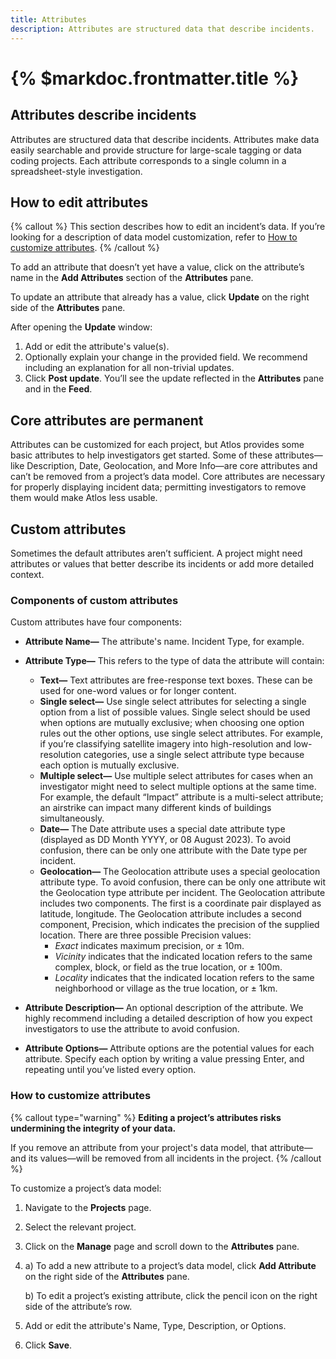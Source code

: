 ```yaml
---
title: Attributes
description: Attributes are structured data that describe incidents.
---
```


# {% $markdoc.frontmatter.title %}

## Attributes describe incidents
Attributes are structured data that describe incidents. Attributes make data easily searchable and provide structure for large-scale tagging or data coding projects. Each attribute corresponds to a single column in a spreadsheet-style investigation. 

## How to edit attributes
{% callout %}
This section describes how to edit an incident’s data. If you’re looking for a description of data model customization, refer to [How to customize attributes](#how-to-customize-attributes). 
{% /callout %}

To add an attribute that doesn’t yet have a value, click on the attribute’s name in the **Add Attributes** section of the **Attributes** pane.

To update an attribute that already has a value, click **Update** on the right side of the **Attributes** pane. 

After opening the **Update** window:
1. Add or edit the attribute's value(s). 
2. Optionally explain your change in the provided field. We recommend including an explanation for all non-trivial updates.
3. Click **Post update**. You’ll see the update reflected in the **Attributes** pane and in the **Feed**. 

## Core attributes are permanent
Attributes can be customized for each project, but Atlos provides some basic attributes to help investigators get started. Some of these attributes—like Description, Date, Geolocation, and More Info—are core attributes and can’t be removed from a project’s data model. Core attributes are necessary for properly displaying incident data; permitting investigators to remove them would make Atlos less usable.

## Custom attributes 
Sometimes the default attributes aren’t sufficient. A project might need attributes or values that better describe its incidents or add more detailed context. 

### Components of custom attributes
Custom attributes have four components: 
- **Attribute Name—** The attribute's name. Incident Type, for example.
- **Attribute Type—** This refers to the type of data the attribute will contain:
  - **Text—** Text attributes are free-response text boxes. These can be used for one-word values or for longer content.
  - **Single select—** Use single select attributes for selecting a single option from a list of possible values. Single select should be used when options are mutually exclusive; when choosing one option rules out the other options, use single select attributes. For example, if you’re classifying satellite imagery into high-resolution and low-resolution categories, use a single select attribute type because each option is mutually exclusive. 
  - **Multiple select—** Use multiple select attributes for cases when an investigator might need to select multiple options at the same time. For example, the default “Impact” attribute is a multi-select attribute; an airstrike can impact many different kinds of buildings simultaneously.
  - **Date—** The Date attribute uses a special date attribute type (displayed as DD Month YYYY, or 08 August 2023). To avoid confusion, there can be only one attribute with the Date type per incident.
  - **Geolocation—** The Geolocation attribute uses a special geolocation attribute type. To avoid confusion, there can be only one attribute wit the Geolocation type attribute per incident. The Geolocation attribute includes two components. The first is a coordinate pair displayed as latitude, longitude. The Geolocation attribute includes a second component, Precision, which indicates the precision of the supplied location. There are three possible Precision values:
    - _Exact_ indicates maximum precision, or ± 10m.
    - _Vicinity_ indicates that the indicated location refers to the same complex, block, or field as the true location, or ± 100m. 
    - _Locality_ indicates that the indicated location refers to the same neighborhood or village as the true location, or ± 1km. 

- **Attribute Description—** An optional description of the attribute. We highly recommend including a detailed description of how you expect investigators to use the attribute to avoid confusion. 
- **Attribute Options—** Attribute options are the potential values for each attribute. Specify each option by writing a value pressing Enter, and repeating until you’ve listed every option. 

### How to customize attributes
{% callout type="warning" %}
**Editing a project’s attributes risks undermining the integrity of your data.** 

If you remove an attribute from your project's data model, that attribute—and its values—will be removed from all incidents in the project.
{% /callout %}

To customize a project’s data model: 
1. Navigate to the **Projects** page. 
2. Select the relevant project. 
3. Click on the **Manage** page and scroll down to the **Attributes** pane. 
4. a) To add a new attribute to a project’s data model, click **Add Attribute** on the right side of the **Attributes** pane. 
   
   b) To edit a project’s existing attribute, click the pencil icon on the right side of the attribute’s row. 
5. Add or edit the attribute's Name, Type, Description, or Options. 
6. Click **Save**.
